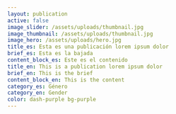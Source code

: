 ```yaml
---
layout: publication
active: false
image_slider: /assets/uploads/thumbnail.jpg
image_thumbnail: /assets/uploads/thumbnail.jpg
image_hero: /assets/uploads/hero.jpg
title_es: Esta es una publicación lorem ipsum dolor
brief_es: Esta es la bajada
content_block_es: Este es el contenido
title_en: This is a publication lorem ipsum dolor
brief_en: This is the brief
content_block_en: This is the content
category_es: Género
category_en: Gender
color: dash-purple bg-purple
---
```

